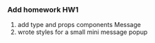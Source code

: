### Add homework HW1
1) add type and props components Message
2) wrote styles for a small mini message popup
